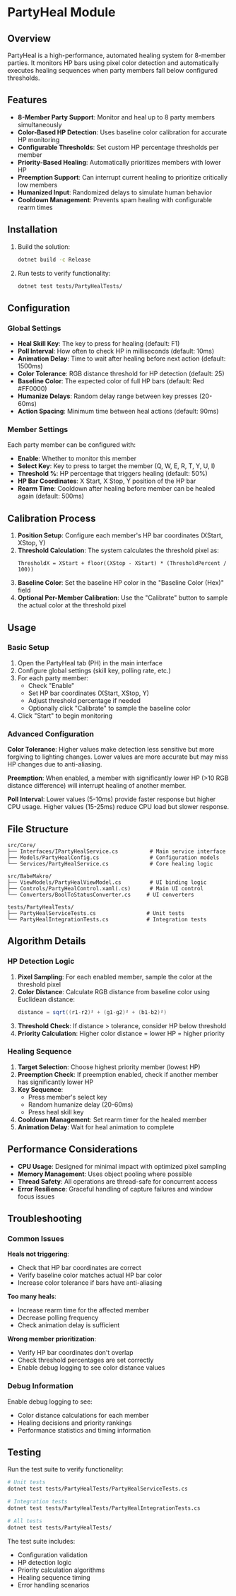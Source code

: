 # PartyHeal Module

## Overview

PartyHeal is a high-performance, automated healing system for 8-member parties. It monitors HP bars using pixel color detection and automatically executes healing sequences when party members fall below configured thresholds.

## Features

- **8-Member Party Support**: Monitor and heal up to 8 party members simultaneously
- **Color-Based HP Detection**: Uses baseline color calibration for accurate HP monitoring
- **Configurable Thresholds**: Set custom HP percentage thresholds per member
- **Priority-Based Healing**: Automatically prioritizes members with lower HP
- **Preemption Support**: Can interrupt current healing to prioritize critically low members
- **Humanized Input**: Randomized delays to simulate human behavior
- **Cooldown Management**: Prevents spam healing with configurable rearm times

## Installation

1. Build the solution:
   ```bash
   dotnet build -c Release
   ```

2. Run tests to verify functionality:
   ```bash
   dotnet test tests/PartyHealTests/
   ```

## Configuration

### Global Settings

- **Heal Skill Key**: The key to press for healing (default: F1)
- **Poll Interval**: How often to check HP in milliseconds (default: 10ms)
- **Animation Delay**: Time to wait after healing before next action (default: 1500ms)
- **Color Tolerance**: RGB distance threshold for HP detection (default: 25)
- **Baseline Color**: The expected color of full HP bars (default: Red #FF0000)
- **Humanize Delays**: Random delay range between key presses (20-60ms)
- **Action Spacing**: Minimum time between heal actions (default: 90ms)

### Member Settings

Each party member can be configured with:

- **Enable**: Whether to monitor this member
- **Select Key**: Key to press to target the member (Q, W, E, R, T, Y, U, I)
- **Threshold %**: HP percentage that triggers healing (default: 50%)
- **HP Bar Coordinates**: X Start, X Stop, Y position of the HP bar
- **Rearm Time**: Cooldown after healing before member can be healed again (default: 500ms)

## Calibration Process

1. **Position Setup**: Configure each member's HP bar coordinates (XStart, XStop, Y)
2. **Threshold Calculation**: The system calculates the threshold pixel as:
   ```
   ThresholdX = XStart + floor((XStop - XStart) * (ThresholdPercent / 100))
   ```
3. **Baseline Color**: Set the baseline HP color in the "Baseline Color (Hex)" field
4. **Optional Per-Member Calibration**: Use the "Calibrate" button to sample the actual color at the threshold pixel

## Usage

### Basic Setup

1. Open the PartyHeal tab (PH) in the main interface
2. Configure global settings (skill key, polling rate, etc.)
3. For each party member:
   - Check "Enable" 
   - Set HP bar coordinates (XStart, XStop, Y)
   - Adjust threshold percentage if needed
   - Optionally click "Calibrate" to sample the baseline color
4. Click "Start" to begin monitoring

### Advanced Configuration

**Color Tolerance**: Higher values make detection less sensitive but more forgiving to lighting changes. Lower values are more accurate but may miss HP changes due to anti-aliasing.

**Preemption**: When enabled, a member with significantly lower HP (>10 RGB distance difference) will interrupt healing of another member.

**Poll Interval**: Lower values (5-10ms) provide faster response but higher CPU usage. Higher values (15-25ms) reduce CPU load but slower response.

## File Structure

```
src/Core/
├── Interfaces/IPartyHealService.cs          # Main service interface
├── Models/PartyHealConfig.cs                # Configuration models
└── Services/PartyHealService.cs             # Core healing logic

src/BabeMakro/
├── ViewModels/PartyHealViewModel.cs         # UI binding logic
├── Controls/PartyHealControl.xaml(.cs)      # Main UI control
└── Converters/BoolToStatusConverter.cs     # UI converters

tests/PartyHealTests/
├── PartyHealServiceTests.cs                # Unit tests
└── PartyHealIntegrationTests.cs            # Integration tests
```

## Algorithm Details

### HP Detection Logic

1. **Pixel Sampling**: For each enabled member, sample the color at the threshold pixel
2. **Color Distance**: Calculate RGB distance from baseline color using Euclidean distance:
   ```csharp
   distance = sqrt((r1-r2)² + (g1-g2)² + (b1-b2)²)
   ```
3. **Threshold Check**: If distance > tolerance, consider HP below threshold
4. **Priority Calculation**: Higher color distance = lower HP = higher priority

### Healing Sequence

1. **Target Selection**: Choose highest priority member (lowest HP)
2. **Preemption Check**: If preemption enabled, check if another member has significantly lower HP
3. **Key Sequence**:
   - Press member's select key
   - Random humanize delay (20-60ms)
   - Press heal skill key
4. **Cooldown Management**: Set rearm timer for the healed member
5. **Animation Delay**: Wait for heal animation to complete

## Performance Considerations

- **CPU Usage**: Designed for minimal impact with optimized pixel sampling
- **Memory Management**: Uses object pooling where possible
- **Thread Safety**: All operations are thread-safe for concurrent access
- **Error Resilience**: Graceful handling of capture failures and window focus issues

## Troubleshooting

### Common Issues

**Heals not triggering**: 
- Check that HP bar coordinates are correct
- Verify baseline color matches actual HP bar color
- Increase color tolerance if bars have anti-aliasing

**Too many heals**:
- Increase rearm time for the affected member
- Decrease polling frequency
- Check animation delay is sufficient

**Wrong member prioritization**:
- Verify HP bar coordinates don't overlap
- Check threshold percentages are set correctly
- Enable debug logging to see color distance values

### Debug Information

Enable debug logging to see:
- Color distance calculations for each member
- Healing decisions and priority rankings
- Performance statistics and timing information

## Testing

Run the test suite to verify functionality:

```bash
# Unit tests
dotnet test tests/PartyHealTests/PartyHealServiceTests.cs

# Integration tests  
dotnet test tests/PartyHealTests/PartyHealIntegrationTests.cs

# All tests
dotnet test tests/PartyHealTests/
```

The test suite includes:
- Configuration validation
- HP detection logic
- Priority calculation algorithms
- Healing sequence timing
- Error handling scenarios